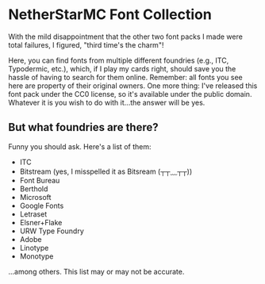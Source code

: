 # NetherStarMC Font Collection
With the mild disappointment that the other two font packs I made were total failures, I figured, "third time's the charm"!

Here, you can find fonts from multiple different foundries (e.g., ITC, Typodermic, etc.), which, if I play my cards right, should save you the hassle of having to search for them online. Remember: all fonts you see here are property of their original owners. One more thing: I've released this font pack under the CC0 license, so it's available under the public domain. Whatever it is you wish to do with it...the answer will be yes.

## But what foundries are there?
Funny you should ask. Here's a list of them:
- ITC
- Bitstream (yes, I misspelled it as Bitsream (┬┬﹏┬┬))
- Font Bureau
- Berthold
- Microsoft
- Google Fonts
- Letraset
- Elsner+Flake
- URW Type Foundry
- Adobe
- Linotype
- Monotype
  
...among others. This list may or may not be accurate.
